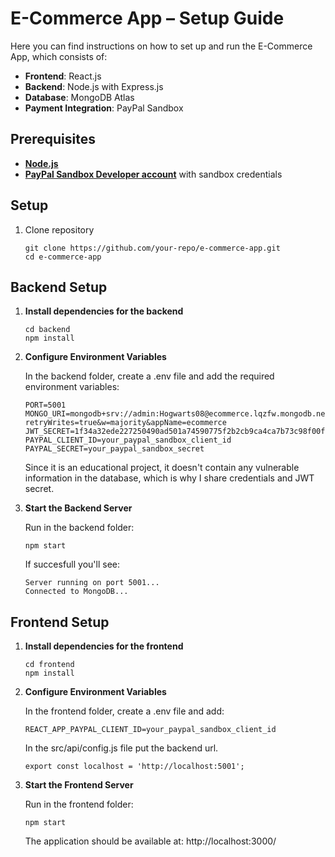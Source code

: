 # E-Commerce App – Setup Guide

Here you can find instructions on how to set up and run the E-Commerce App, which consists of:

* **Frontend**: React.js
* **Backend**: Node.js with Express.js
* **Database**: MongoDB Atlas
* **Payment Integration**: PayPal Sandbox

## Prerequisites

* **[Node.js](https://nodejs.org/en)**
* **[PayPal Sandbox Developer account](https://developer.paypal.com/tools/sandbox/)** with sandbox credentials

## Setup
1. Clone repository
   ```console
   git clone https://github.com/your-repo/e-commerce-app.git
   cd e-commerce-app
   ```

## Backend Setup 

1. **Install dependencies for the backend**
    ```console
    cd backend
    npm install
    ```
2. **Configure Environment Variables**

    In the backend folder, create a .env file and add the required environment variables:
      ```console
      PORT=5001
      MONGO_URI=mongodb+srv://admin:Hogwarts08@ecommerce.lqzfw.mongodb.net/?retryWrites=true&w=majority&appName=ecommerce
      JWT_SECRET=1f34a32ede227250490ad501a74590775f2b2cb9ca4ca7b73c98f00f7a3e0604
      PAYPAL_CLIENT_ID=your_paypal_sandbox_client_id
      PAYPAL_SECRET=your_paypal_sandbox_secret
      ```
   Since it is an educational project, it doesn't contain any vulnerable information in the database, which is why I share credentials and JWT secret.

3. **Start the Backend Server**
   
   Run in the backend folder:
   ```console
   npm start
   ```

   If succesfull you'll see:
   ```console
   Server running on port 5001...
   Connected to MongoDB...
   ```
## Frontend Setup
1. **Install dependencies for the frontend**
    ```console
    cd frontend
    npm install
    ```
2. **Configure Environment Variables**
   
   In the frontend folder, create a .env file and add:
   ```console
   REACT_APP_PAYPAL_CLIENT_ID=your_paypal_sandbox_client_id
   ```
   In the src/api/config.js file put the backend url.
    ```console
    export const localhost = 'http://localhost:5001';
    ```

3. **Start the Frontend Server**
   
   Run in the frontend folder:
   ```console
   npm start
   ```

   The application should be available at: http://localhost:3000/
   
